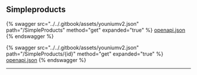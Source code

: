 ## Simpleproducts




{% swagger src="../../.gitbook/assets/youniumv2.json" path="/SimpleProducts" method="get" expanded="true" %}
[openapi.json](./docs/.gitbook/assets/youniumv2.json)
{% endswagger %}

{% swagger src="../../.gitbook/assets/youniumv2.json" path="/SimpleProducts/{id}" method="get" expanded="true" %}
[openapi.json](./docs/.gitbook/assets/youniumv2.json)
{% endswagger %}


---


